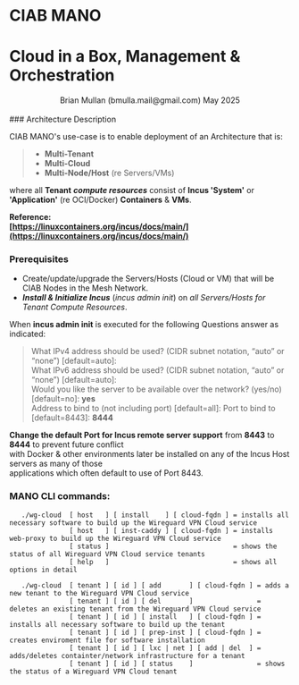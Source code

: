 # CIAB MANO  
# Cloud in a Box, Management & Orchestration    

<center> Brian Mullan (bmulla.mail@gmail.com) May 2025</center>  

<br>
### Architecture Description  
   
CIAB MANO's use-case is to enable deployment of an Architecture that is:    
> - **Multi-Tenant**    
> - **Multi-Cloud**   
> - **Multi-Node/Host** (re Servers/VMs)       

where all **Tenant** ***compute resources*** consist of **Incus 'System'** or **'Application'** (re OCI/Docker) **Containers** & **VMs**.   
   
**Reference:**    
**[https://linuxcontainers.org/incus/docs/main/](https://linuxcontainers.org/incus/docs/main/)**   

### Prerequisites
- Create/update/upgrade the Servers/Hosts (Cloud or VM) that will be CIAB Nodes in the Mesh Network.    
- ***Install & Initialize Incus***  (*incus admin init*) on *all Servers/Hosts for Tenant Compute Resources*.    

When **incus admin init** is executed for the following Questions answer as indicated:   
> What IPv4 address should be used? (CIDR subnet notation, “auto” or “none”) [default=auto]:   
> What IPv6 address should be used? (CIDR subnet notation, “auto” or “none”) [default=auto]:   
> Would you like the server to be available over the network? (yes/no) [default=no]: **yes**  
> Address to bind to (not including port) [default=all]: 
> Port to bind to [default=8443]: **8444**
  
**Change the  default Port for Incus remote server support** from **8443** to **8444** to prevent future conflict   
with Docker & other environments later be installed on any of the Incus Host servers as many of those  
applications which often default to use of Port 8443.  


### MANO CLI commands:  

       ./wg-cloud  [ host   ] [ install    ] [ cloud-fqdn ] = installs all necessary software to build up the Wireguard VPN Cloud service  
                   [ host   ] [ inst-caddy ] [ cloud-fqdn ] = installs web-proxy to build up the Wireguard VPN Cloud service   
                   [ status ]                               = shows the status of all Wireguard VPN Cloud service tenants  
                   [ help   ]                               = shows all options in detail  

       ./wg-cloud  [ tenant ] [ id ] [ add       ] [ cloud-fqdn ] = adds a new tenant to the Wireguard VPN Cloud service   
                   [ tenant ] [ id ] [ del       ]                = deletes an existing tenant from the Wireguard VPN Cloud service  
                   [ tenant ] [ id ] [ install   ] [ cloud-fqdn ] = installs all necessary software to build up the tenant  
                   [ tenant ] [ id ] [ prep-inst ] [ cloud-fqdn ] = creates enviroment file for software installation  
                   [ tenant ] [ id ] [ lxc | net ] [ add | del  ] = adds/deletes containter/network infrastructure for a tenant  
                   [ tenant ] [ id ] [ status    ]                = shows the status of a Wireguard VPN Cloud tenant  


